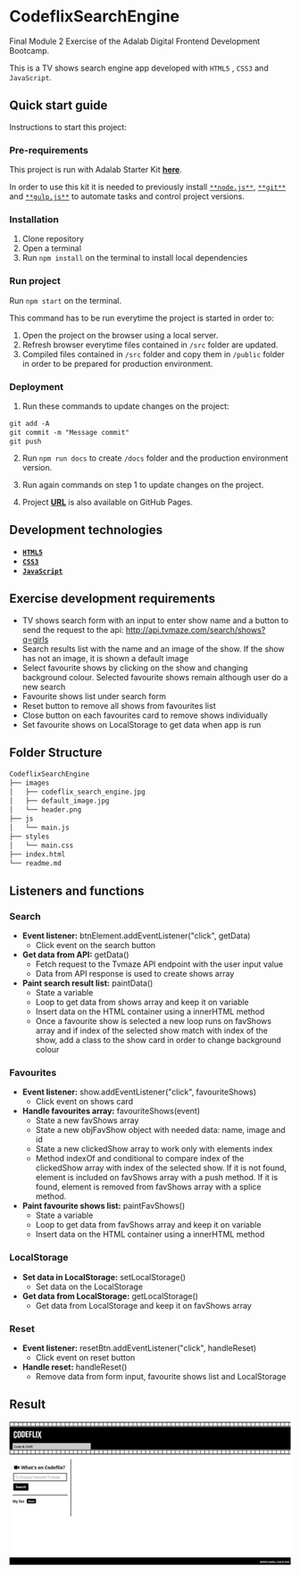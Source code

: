 # CodeflixSearchEngine

Final Module 2 Exercise of the Adalab Digital Frontend Development Bootcamp.

This is a TV shows search engine app developed with `HTML5` , `CSS3` and `JavaScript`.

## **Quick start guide**

Instructions to start this project:

### **Pre-requirements**

This project is run with Adalab Starter Kit [**here**](https://github.com/Adalab/adalab-web-starter-kit).

In order to use this kit it is needed to previously install [`**node.js**`](https://nodejs.org/es/), [`**git**`](https://git-scm.com/) and [`**gulp.js**`](https://gulpjs.com/) to automate tasks and control project versions.

### **Installation**

1. Clone repository
2. Open a terminal
3. Run `npm install` on the terminal to install local dependencies

### **Run project**

Run `npm start` on the terminal.

This command has to be run everytime the project is started in order to:

1. Open the project on the browser using a local server.
2. Refresh browser everytime files contained in `/src` folder are updated.
3. Compiled files contained in `/src` folder and copy them in `/public` folder in order to be prepared for production environment.

### **Deployment**

1. Run these commands to update changes on the project:

```
git add -A
git commit -m "Message commit"
git push
```

2. Run `npm run docs` to create `/docs` folder and the production environment version.

3. Run again commands on step 1 to update changes on the project.

4. Project **[URL](https://anaguerraabaroa.github.io/CodeflixSearchEngine/)** is also available on GitHub Pages.

## **Development technologies**

- [**`HTML5`**](https://html.spec.whatwg.org/)
- [**`CSS3`**](https://www.w3.org/Style/CSS/)
- [**`JavaScript`**](https://www.ecma-international.org/ecma-262/)

## **Exercise development requirements**

- TV shows search form with an input to enter show name and a button to send the request to the api: http://api.tvmaze.com/search/shows?q=girls
- Search results list with the name and an image of the show. If the show has not an image, it is shown a default image
- Select favourite shows by clicking on the show and changing background colour. Selected favourite shows remain although user do a new search
- Favourite shows list under search form
- Reset button to remove all shows from favourites list
- Close button on each favourites card to remove shows individually
- Set favourite shows on LocalStorage to get data when app is run

## **Folder Structure**

```
CodeflixSearchEngine
├── images
│   ├── codeflix_search_engine.jpg
│   ├── default_image.jpg
│   └── header.png
├── js
│   └── main.js
├── styles
│   └── main.css
├── index.html
└── readme.md
```

## **Listeners and functions**

### **Search**

- **Event listener:** btnElement.addEventListener("click", getData)
  - Click event on the search button
- **Get data from API:** getData()
  - Fetch request to the Tvmaze API endpoint with the user input value
  - Data from API response is used to create shows array
- **Paint search result list:** paintData()
  - State a variable
  - Loop to get data from shows array and keep it on variable
  - Insert data on the HTML container using a innerHTML method
  - Once a favourite show is selected a new loop runs on favShows array and if index of the selected show match with index of the show, add a class to the show card in order to change background colour

### **Favourites**

- **Event listener:** show.addEventListener("click", favouriteShows)
  - Click event on shows card
- **Handle favourites array:** favouriteShows(event)
  - State a new favShows array
  - State a new objFavShow object with needed data: name, image and id
  - State a new clickedShow array to work only with elements index
  - Method indexOf and conditional to compare index of the clickedShow array with index of the selected show. If it is not found, element is included on favShows array with a push method. If it is found, element is removed from favShows array with a splice method.
- **Paint favourite shows list:** paintFavShows()
  - State a variable
  - Loop to get data from favShows array and keep it on variable
  - Insert data on the HTML container using a innerHTML method

### **LocalStorage**

- **Set data in LocalStorage:** setLocalStorage()
  - Set data on the LocalStorage
- **Get data from LocalStorage:** getLocalStorage()
  - Get data from LocalStorage and keep it on favShows array

### **Reset**

- **Event listener:** resetBtn.addEventListener("click", handleReset)
  - Click event on reset button
- **Handle reset:** handleReset()
  - Remove data from form input, favourite shows list and LocalStorage

## **Result**

![Codeflix Search Engine](./images/codeflix_search_engine.jpg)
